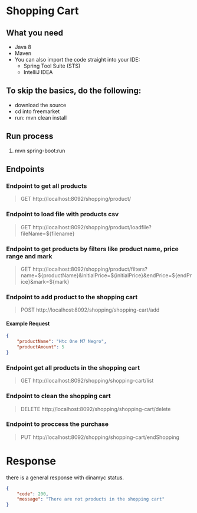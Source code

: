 # Shopping Cart

## What you need
- Java 8
- Maven
- You can also import the code straight into your IDE:
    - Spring Tool Suite (STS)
    - IntelliJ IDEA

## To skip the basics, do the following:
* download the source
* cd into freemarket
* run: mvn clean install
 
## Run process
1. mvn spring-boot:run


## Endpoints

### Endpoint to get all products
> GET http://localhost:8092/shopping/product/

### Endpoint to load file with products csv
> GET http://localhost:8092/shopping/product/loadfile?fileName=${filename}

### Endpoint to get products by filters like product name, price range and mark
> GET http://localhost:8092/shopping/product/filters?name=${productName}&initialPrice=${initialPrice}&endPrice=${endPrice}&mark=${mark}

### Endpoint to add product to the shopping cart
> POST http://localhost:8092/shopping/shopping-cart/add

#### Example Request
```json
{
    "productName": "Htc One M7 Negro",
    "productAmount": 5
}
```

### Endpoint get all products in the shopping cart
> GET http://localhost:8092/shopping/shopping-cart/list

### Endpoint to clean the shopping cart
> DELETE http://localhost:8092/shopping/shopping-cart/delete

### Endpoint to proccess the purchase
> PUT http://localhost:8092/shopping/shopping-cart/endShopping

# Response
there is a general response with dinamyc status.
```json
{
    "code": 200,
    "message": "There are not products in the shopping cart"
}
```
